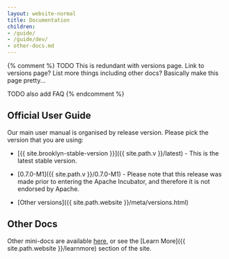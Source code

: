 ```yaml
---
layout: website-normal
title: Documentation
children:
- /guide/
- /guide/dev/
- other-docs.md
---
```


{% comment %}
TODO This is redundant with versions page.  Link to versions page?  List more things including other docs?
Basically make this page pretty...

TODO also add FAQ
{% endcomment %}

## Official User Guide

Our main user manual is organised by release version. Please pick the version that you are using:

- [{{ site.brooklyn-stable-version }}]({{ site.path.v }}/latest) -
  This is the latest stable version.

- [0.7.0-M1]({{ site.path.v }}/0.7.0-M1) -
  Please note that this release was made prior to entering the Apache Incubator,
  and therefore it is not endorsed by Apache.

- [Other versions]({{ site.path.website }}/meta/versions.html)


## Other Docs

Other mini-docs are available [here](other-docs.html),
or see the [Learn More]({{ site.path.website }}/learnmore) section of the site.
